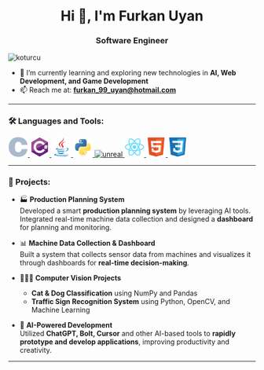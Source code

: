 <h1 align="center">Hi 👋, I'm Furkan Uyan</h1>
<h3 align="center">Software Engineer</h3>

<p align="left">
  <img src="https://komarev.com/ghpvc/?username=koturcu&label=Profile%20views&color=0e75b6&style=flat" alt="koturcu" />
</p>

- 🌱 I’m currently learning and exploring new technologies in **AI, Web Development, and Game Development**  
- 📫 Reach me at: **furkan_99_uyan@hotmail.com**

---

<h3 align="left">🛠️ Languages and Tools:</h3>
<p align="left">
  <a href="https://www.cprogramming.com/" target="_blank" rel="noreferrer">
    <img src="https://raw.githubusercontent.com/devicons/devicon/master/icons/c/c-original.svg" alt="c" width="40" height="40"/>
  </a>
  <a href="https://www.w3schools.com/cs/" target="_blank" rel="noreferrer">
    <img src="https://raw.githubusercontent.com/devicons/devicon/master/icons/csharp/csharp-original.svg" alt="csharp" width="40" height="40"/>
  </a>
  <a href="https://www.java.com" target="_blank" rel="noreferrer">
    <img src="https://raw.githubusercontent.com/devicons/devicon/master/icons/java/java-original.svg" alt="java" width="40" height="40"/>
  </a>
  <a href="https://www.python.org/" target="_blank" rel="noreferrer">
    <img src="https://raw.githubusercontent.com/devicons/devicon/master/icons/python/python-original.svg" alt="python" width="40" height="40"/>
  </a>
  <a href="https://unrealengine.com/" target="_blank" rel="noreferrer">
    <img src="https://raw.githubusercontent.com/kenangundogan/fontisto/036b7eca71aab1bef8e6a0518f7329f13ed62f6b/icons/svg/brand/unreal-engine.svg" alt="unreal" width="40" height="40"/>
  </a>
  <a href="https://react.dev/" target="_blank" rel="noreferrer">
    <img src="https://raw.githubusercontent.com/devicons/devicon/master/icons/react/react-original.svg" alt="react" width="40" height="40"/>
  </a>
  <a href="https://developer.mozilla.org/docs/Web/HTML" target="_blank" rel="noreferrer">
    <img src="https://raw.githubusercontent.com/devicons/devicon/master/icons/html5/html5-original.svg" alt="html5" width="40" height="40"/>
  </a>
  <a href="https://developer.mozilla.org/docs/Web/CSS" target="_blank" rel="noreferrer">
    <img src="https://raw.githubusercontent.com/devicons/devicon/master/icons/css3/css3-original.svg" alt="css3" width="40" height="40"/>
  </a>
</p>

---

<h3 align="left">🚀 Projects:</h3>

- 🏭 **Production Planning System**  
  Developed a smart **production planning system** by leveraging AI tools.  
  Integrated real-time machine data collection and designed a **dashboard** for planning and monitoring.  

- 📊 **Machine Data Collection & Dashboard**  
  Built a system that collects sensor data from machines and visualizes it through dashboards for **real-time decision-making**.  

- 🐶🐱🚦 **Computer Vision Projects**  
  - **Cat & Dog Classification** using NumPy and Pandas  
  - **Traffic Sign Recognition System** using Python, OpenCV, and Machine Learning  

- 🤖 **AI-Powered Development**  
  Utilized **ChatGPT, Bolt, Cursor** and other AI-based tools to **rapidly prototype and develop applications**, improving productivity and creativity.  

---
